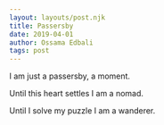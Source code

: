 ```yaml
---
layout: layouts/post.njk
title: Passersby
date: 2019-04-01
author: Ossama Edbali
tags: post
---
```


I am just a passersby, a moment.

Until this heart settles I am a nomad.

Until I solve my puzzle I am a wanderer.

